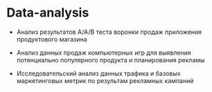 # Data-analysis
- Анализ результатов А/А/В теста воронки продаж приложения продуктового магазина

- Анализ данных продаж компьютерных игр для выявления потенциально популярного продукта и планирования рекламы 


- Исследовательский анализ данных трафика и базовых маркетинговых метрик по результам рекламных кампаний
